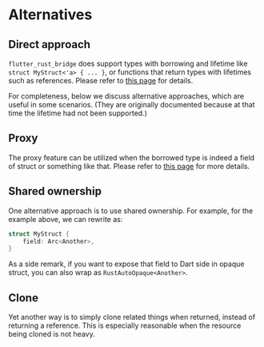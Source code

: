 # Alternatives

## Direct approach

`flutter_rust_bridge` does support types with borrowing and lifetime like `struct MyStruct<'a> { ... }`,
or functions that return types with lifetimes such as references.
Please refer to [this page](../types/arbitrary/rust-auto-opaque/lifetime) for details.

For completeness, below we discuss alternative approaches, which are useful in some scenarios.
(They are originally documented because at that time the lifetime had not been supported.)

## Proxy

The proxy feature can be utilized when the borrowed type is indeed a field of struct or something like that.
Please refer to [this page](../miscellaneous/proxy) for more details.

## Shared ownership

One alternative approach is to use shared ownership.
For example, for the example above, we can rewrite as:

```rust
struct MyStruct {
    field: Arc<Another>,
}
```

As a side remark, if you want to expose that field to Dart side in opaque struct,
you can also wrap as `RustAutoOpaque<Another>`.

## Clone

Yet another way is to simply clone related things when returned, instead of returning a reference.
This is especially reasonable when the resource being cloned is not heavy.
